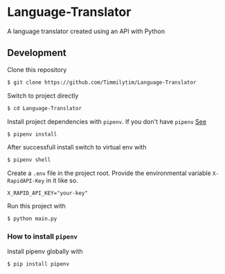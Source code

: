 # Language-Translator
A language translator created using an API with Python

## Development
Clone this repository
```bash
$ git clone https://github.com/Timmilytim/Language-Translator
```
Switch to project directly
```bash
$ cd Language-Translator
```
Install project dependencies with `pipenv`. If you don't have `pipenv` [See](#how-to-install-pipenv)
```bash
$ pipenv install
```
After successfull install switch to virtual env with
```bash
$ pipenv shell
```
Create a `.env` file in the project root. Provide the environmental variable `X-RapidAPI-Key` in it like so.
```dotenv
X_RAPID_API_KEY="your-key"
```

Run this project with
```bash
$ python main.py
```

### How to install `pipenv`
Install pipenv globally with
```bash
$ pip install pipenv
```

